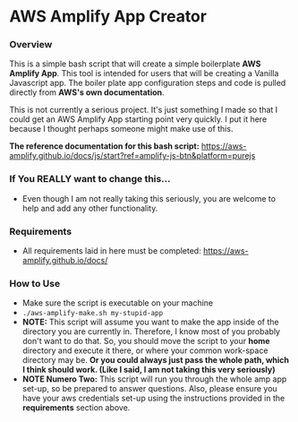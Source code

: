 # AWS Amplify App Creator

### Overview
This is a simple bash script that will create a simple boilerplate **AWS Amplify App**. This tool is intended for users that will be creating a Vanilla Javascript app.  The boiler plate app configuration steps and code is pulled directly from **AWS's own documentation**.

This is not currently a serious project. It's just something I made so that I could get an AWS Amplify App starting point very quickly.  I put it here because I thought perhaps someone might make use of this.

**The reference documentation for this bash script:** https://aws-amplify.github.io/docs/js/start?ref=amplify-js-btn&platform=purejs

### If You REALLY want to change this...
* Even though I am not really taking this seriously, you are welcome to help and add any other functionality.

### Requirements
* All requirements laid in here must be completed: https://aws-amplify.github.io/docs/

### How to Use
* Make sure the script is executable on your machine
* `./aws-amplify-make.sh my-stupid-app`
* **NOTE:** This script will assume you want to make the app inside of the directory you are currently in.  Therefore, I know most of you probably don't want to do that.  So, you should move the script to your **home** directory and execute it there, or where your common work-space directory may be. **Or you could always just pass the whole path, which I think should work. (Like I said, I am not taking this very seriously)**
* **NOTE Numero Two:** This script will run you through the whole amp app set-up, so be prepared to answer questions. Also, please ensure you have your aws credentials set-up using the instructions provided in the **requirements** section above.